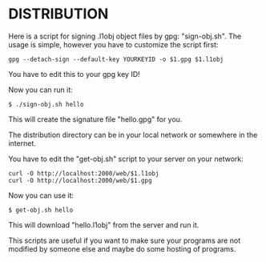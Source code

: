 DISTRIBUTION
============
Here is a script for signing .l1obj object files by gpg: "sign-obj.sh".
The usage is simple, however you have to customize the script first:

```
gpg --detach-sign --default-key YOURKEYID -o $1.gpg $1.l1obj
```

You have to edit this to your gpg key ID!

Now you can run it:

```
$ ./sign-obj.sh hello
```

This will create the signature file "hello.gpg" for you.

The distribution directory can be in your local network or somewhere in the internet.

You have to edit the "get-obj.sh" script to your server on your network:

```
curl -O http://localhost:2000/web/$1.l1obj
curl -O http://localhost:2000/web/$1.gpg
```

Now you can use it:

```
$ get-obj.sh hello
```

This will download "hello.l1obj" from the server and run it.

This scripts are useful if you want to make sure your programs are not modified by someone else and maybe do some hosting of programs.
